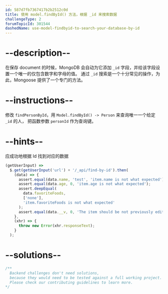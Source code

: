 ```yaml
---
id: 587d7fb7367417b2b2512c0d
title: 使用 model.findById() 方法，根据 _id 来搜索数据
challengeType: 2
forumTopicId: 301544
dashedName: use-model-findbyid-to-search-your-database-by-id
---
```


# --description--

在保存 document 的时候，MongoDB 会自动为它添加 `_id` 字段，并给该字段设置一个唯一的仅包含数字和字母的值。 通过 `_id` 搜索是一个十分常见的操作，为此，Mongoose 提供了一个专门的方法。

# --instructions--

修改 `findPersonById`，用 `Model.findById() -> Person` 来查询唯一一个给定 `_id` 的人， 把函数参数 `personId` 作为查询键。

# --hints--

应成功地根据 Id 找到对应的数据

```js
(getUserInput) =>
  $.get(getUserInput('url') + '/_api/find-by-id').then(
    (data) => {
      assert.equal(data.name, 'test', 'item.name is not what expected');
      assert.equal(data.age, 0, 'item.age is not what expected');
      assert.deepEqual(
        data.favoriteFoods,
        ['none'],
        'item.favoriteFoods is not what expected'
      );
      assert.equal(data.__v, 0, 'The item should be not previously edited');
    },
    (xhr) => {
      throw new Error(xhr.responseText);
    }
  );
```

# --solutions--

```js
/**
  Backend challenges don't need solutions, 
  because they would need to be tested against a full working project. 
  Please check our contributing guidelines to learn more.
*/
```
